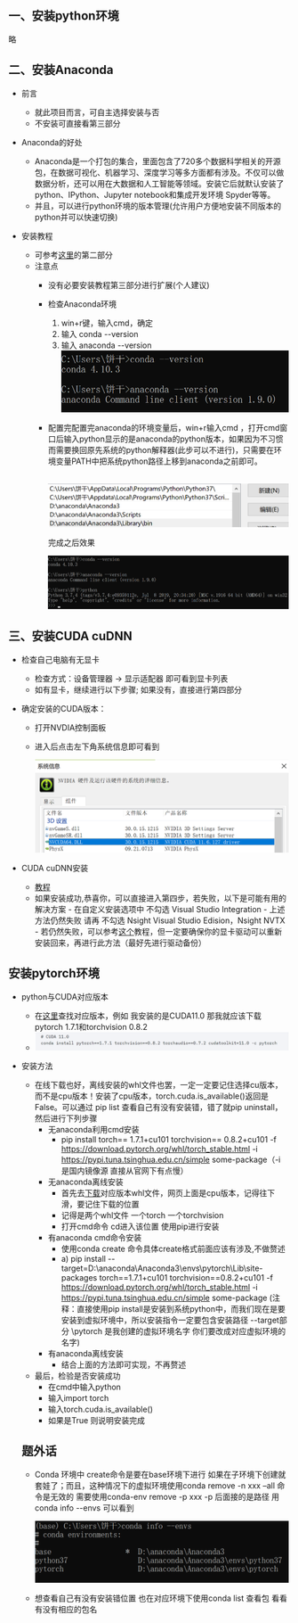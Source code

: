## 一、安装python环境

略

## 二、安装Anaconda

- 前言
  - 就此项目而言，可自主选择安装与否
  - 不安装可直接看第三部分

- Anaconda的好处
  - Anaconda是一个打包的集合，里面包含了720多个数据科学相关的开源包，在数据可视化、机器学习、深度学习等多方面都有涉及。不仅可以做数据分析，还可以用在大数据和人工智能等领域。安装它后就默认安装了python、IPython、Jupyter notebook和集成开发环境 Spyder等等。
  - 并且，可以进行python环境的版本管理(允许用户方便地安装不同版本的python并可以快速切换)

- 安装教程

   - 可参考[这里](https://blog.csdn.net/qq_43529415/article/details/100847887)的第二部分
   - 注意点
     - 没有必要安装教程第三部分进行扩展(个人建议)
     - 检查Anaconda环境
       1. win+r键，输入cmd，确定
       2. 输入 conda --version
       3. 输入 anaconda --version
          ![图片](/image_readme/anaconda1.png)

     - 配置完配置完anaconda的环境变量后，win+r输入cmd ，打开cmd窗口后输入python显示的是anaconda的python版本，如果因为不习惯而需要换回原先系统的python解释器(此步可以不进行)，只需要在环境变量PATH中把系统python路径上移到anaconda之前即可。

       ​		![图片](/image_readme/anaconda2.png)

        完成之后效果

       ![图片](/image_readme/anaconda3.png)



## 三、安装CUDA cuDNN

- 检查自己电脑有无显卡

   - 检查方式：设备管理器 -> 显示适配器 即可看到显卡列表
   - 如有显卡，继续进行以下步骤; 如果没有，直接进行第四部分

 - 确定安装的CUDA版本：

    - 打开NVDIA控制面板

    - 进入后点击左下角系统信息即可看到

      ![图片](/image_readme/cuda1.png)

- CUDA cuDNN安装
  - [教程](https://blog.csdn.net/sinat_23619409/article/details/84202651)
  - 如果安装成功,恭喜你，可以直接进入第四步，若失败，以下是可能有用的解决方案
    	- 在自定义安装选项中 不勾选 Visual Studio Integration
    	- 上述方法仍然失败 请再 不勾选 Nsight Visual Studio Edision，Nsight NVTX
    	- 若仍然失败，可以参考[这个](https://blog.csdn.net/wuyanne/article/details/120823333)教程，但一定要确保你的显卡驱动可以重新安装回来，再进行此方法（最好先进行驱动备份）

## 安装pytorch环境

- python与CUDA对应版本
  - 在[这里](https://pytorch.org/get-started/previous-versions/)查找对应版本，例如 我安装的是CUDA11.0 那我就应该下载pytorch 1.7.1和torchvision 0.8.2
  - ![图片](/image_readme/pytorch1.png)

- 安装方法

  - 在线下载也好，离线安装的whl文件也罢，一定一定要记住选择cu版本，而不是cpu版本！安装了cpu版本，torch.cuda.is_available()返回是False。可以通过 pip list 查看自己有没有安装错，错了就pip uninstall，然后进行下列步骤
    - 无anaconda利用cmd安装
      - pip install torch== 1.7.1+cu101 torchvision== 0.8.2+cu101 -f https://download.pytorch.org/whl/torch_stable.html -i https://pypi.tuna.tsinghua.edu.cn/simple some-package（-i 是国内镜像源 直接从官网下有点慢）
    - 无anaconda离线安装
      - 首先去[下载](https://download.pytorch.org/whl/torch_stable.html)对应版本whl文件，网页上面是cpu版本，记得往下滑，要记住下载的位置
      - 记得是两个whl文件 一个torch 一个torchvision
      - 打开cmd命令 cd进入该位置 使用pip进行安装
    - 有anaconda cmd命令安装
      	- 使用conda create 命令具体create格式前面应该有涉及,不做赘述
       - a)  pip install --target=D:\anaconda\Anaconda3\envs\pytorch\Lib\site-packages torch\==1.7.1+cu101 torchvision==0.8.2+cu101 -f https://download.pytorch.org/whl/torch_stable.html -i https://pypi.tuna.tsinghua.edu.cn/simple some-package
          (注释：直接使用pip install是安装到系统python中，而我们现在是要安装到虚拟环境中，所以安装指令一定要包含安装路径 --target部分 \pytorch 是我创建的虚拟环境名字 你们要改成对应虚拟环境的名字)
     - 有anaconda离线安装 
        - 结合上面的方法即可实现，不再赘述
   - 最后，检验是否安装成功
     	- 在cmd中输入python
     	- 输入import torch
     	- 输入torch.cuda.is_available()
     	-  如果是True 则说明安装完成

  ## 题外话

  - Conda 环境中 create命令是要在base环境下进行 如果在子环境下创建就套娃了；而且，这种情况下的虚拟环境使用conda remove -n xxx –all 命令是无效的 需要使用conda-env remove -p xxx -p 后面接的是路径 用conda info --envs 可以看到

    ![图片](/image_readme/last.png)

  - 想查看自己有没有安装错位置 也在对应环境下使用conda list 查看包 看看有没有相应的包名
